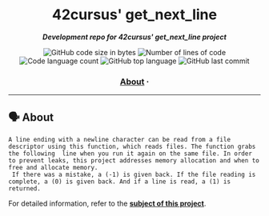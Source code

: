 <h1 align="center">
	42cursus' get_next_line
</h1>

<p align="center">
	<b><i>Development repo for 42cursus' get_next_line project</i></b><br>
</p>

<p align="center">
	<img alt="GitHub code size in bytes" src="https://img.shields.io/github/languages/code-size/tugberkcil/get_next_line?color=blueviolet" />
	<img alt="Number of lines of code" src="https://img.shields.io/tokei/lines/github/tugberkcil/get_next_line?color=blueviolet" />
	<img alt="Code language count" src="https://img.shields.io/github/languages/count/tugberkcil/get_next_line?color=blue" />
	<img alt="GitHub top language" src="https://img.shields.io/github/languages/top/tugberkcil/get_next_line?color=blue" />
	<img alt="GitHub last commit" src="https://img.shields.io/github/last-commit/tugberkcil/get_next_line?color=brightgreen" />
</p>

<h3 align="center">
	<a href="#%EF%B8%8F-about">About</a>
	<span> · </span>
	
</h3>

---

## 🗣️ About

 	A line ending with a newline character can be read from a file descriptor using this function, which reads files. The function grabs the following 	line when you run it again on the same file. In order to prevent leaks, this project addresses memory allocation and when to free and allocate memory.
     If there was a mistake, a (-1) is given back. If the file reading is complete, a (0) is given back. And if a line is read, a (1) is returned.

For detailed information, refer to the [**subject of this project**](https://github.com/tugberkcil/42cursus/blob/main/get_next_line.subject.pdf).
